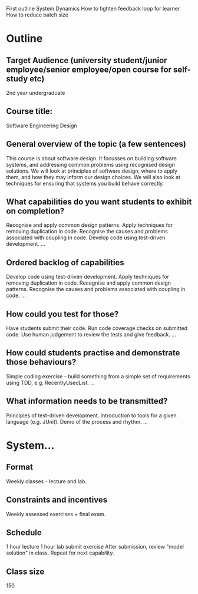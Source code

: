 First outline
System Dynamics
How to tighten feedback loop for learner
How to reduce batch size

# Outline

## Target Audience (university student/junior employee/senior employee/open course for self-study etc)

2nd year undergraduate

## Course title:

Software Engineering Design

## General overview of the topic (a few sentences)

This course is about software design. It focusses on building software systems, and addressing common problems using recognised design solutions. We will look at principles of software design, where to apply them, and how they may inform our design choices. We will also look at techniques for ensuring that systems you build behave correctly.

## What capabilities do you want students to exhibit on completion?

Recognise and apply common design patterns.
Apply techniques for removing duplication in code.
Recognise the causes and problems associated with coupling in code.
Develop code using test-driven development.
...

## Ordered backlog of capabilities

Develop code using test-driven development.
Apply techniques for removing duplication in code.
Recognise and apply common design patterns.
Recognise the causes and problems associated with coupling in code.
...

## How could you test for those?

Have students submit their code.
Run code coverage checks on submitted code.
Use human judgement to review the tests and give feedback.
...

## How could students practise and demonstrate those behaviours?

Simple coding exercise - build something from a simple set of requirements using TDD, e.g. RecentlyUsedList.
...

## What information needs to be transmitted?

Principles of test-driven development.
Introduction to tools for a given language (e.g. JUnit).
Demo of the process and rhythm.
...


# System...

## Format

Weekly classes - lecture and lab.

## Constraints and incentives

Weekly assessed exercises + final exam.

## Schedule

1 hour lecture
1 hour lab
submit exercise
After submission, review "model solution" in class.
Repeat for next capability.

## Class size

150